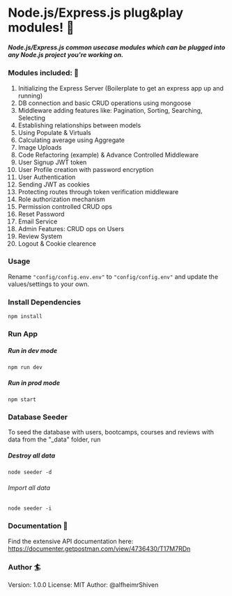 # Node.js/Express.js plug&play modules! :floppy_disk:
##### Node.js/Express.js common usecase modules which can be plugged into any Node.js project you're working on. 

### Modules included: :pushpin:
1. Initializing the Express Server (Boilerplate to get an express app up and running)
2. DB connection and basic CRUD operations using mongoose 
3. Middleware adding features like: Pagination, Sorting, Searching, Selecting
4. Establishing relationships between models
5. Using Populate & Virtuals
6. Calculating average using Aggregate
7. Image Uploads
8. Code Refactoring (example) & Advance Controlled Middleware
9. User Signup JWT token
10. User Profile creation with password encryption
11. User Authentication
12. Sending JWT as cookies
13. Protecting routes through token verification middleware
14. Role authorization mechanism
15. Permission controlled CRUD ops
16. Reset Password
17. Email Service
18. Admin Features: CRUD ops on Users
19. Review System
20. Logout & Cookie clearence 

### Usage
Rename `"config/config.env.env"` to `"config/config.env"` and update the values/settings to your own.

### Install Dependencies

```
npm install
```

### Run App
##### Run in dev mode

```
npm run dev
```

##### Run in prod mode
```
npm start
```

### Database Seeder
To seed the database with users, bootcamps, courses and reviews with data from the "_data" folder, run
##### Destroy all data
```
node seeder -d
```

###### Import all data
```
node seeder -i
```

### Documentation :book:
Find the extensive API documentation here: https://documenter.getpostman.com/view/4736430/T17M7RDn 

### Author :surfer:
Version: 1.0.0
License: MIT
Author: @alfheimrShiven
